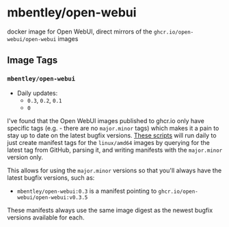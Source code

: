 # mbentley/open-webui

docker image for Open WebUI, direct mirrors of the `ghcr.io/open-webui/open-webui` images

## Image Tags

### `mbentley/open-webui`

* Daily updates:
    * `0.3`, `0.2`, `0.1`
    * `0`

I've found that the Open WebUI images published to ghcr.io only have specific tags (e.g. - there are no `major.minor` tags) which makes it a pain to stay up to date on the latest bugfix versions.  [These scripts](./) will run daily to just create manifest tags for the `linux/amd64` images by querying for the latest tag from GitHub, parsing it, and writing manifests with the `major.minor` version only.

This allows for using the `major.minor` versions so that you'll always have the latest bugfix versions, such as:

* `mbentley/open-webui:0.3` is a manifest pointing to `ghcr.io/open-webui/open-webui:v0.3.5`

These manifests always use the same image digest as the newest bugfix versions available for each.
